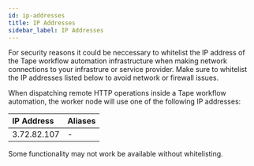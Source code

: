 ```yaml
---
id: ip-addresses
title: IP Addresses
sidebar_label: IP Addresses
---
```


For security reasons it could be neccessary to whitelist the IP address of the Tape workflow automation infrastructure when making network connections to your infrastrure or service provider. Make sure to whitelist the IP addresses listed below to avoid network or firewall issues.

When dispatching remote HTTP operations inside a Tape workflow automation, the worker node will use one of the following IP addresses:

| IP Address  | Aliases |
| :---------- | :------ |
| 3.72.82.107 | -       |

Some functionality may not work be available without whitelisting.
